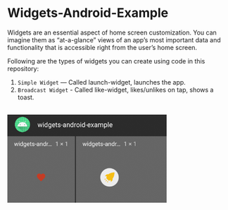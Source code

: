 Widgets-Android-Example
=======================

Widgets are an essential aspect of home screen customization. You can imagine them as “at-a-glance” views of an app’s most important data and functionality that is accessible right from the user’s home screen.

Following are the types of widgets you can create using code in this repository:

 1. `Simple Widget` — Called launch-widget, launches the app.
 2. `Broadcast Widget` - Called like-widget, likes/unlikes on tap, shows a toast.

<br />
<img src="screenshot.png" height=200 alt="Art Image"/>